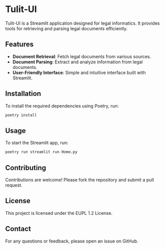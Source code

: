 # Tulit-UI

Tulit-UI is a Streamlit application designed for legal informatics. It provides tools for retrieving and parsing legal documents efficiently.

## Features

- **Document Retrieval**: Fetch legal documents from various sources.
- **Document Parsing**: Extract and analyze information from legal documents.
- **User-Friendly Interface**: Simple and intuitive interface built with Streamlit.

## Installation

To install the required dependencies using Poetry, run:

```bash
poetry install
```

## Usage

To start the Streamlit app, run:

```bash
poetry run streamlit run Home.py
```

## Contributing

Contributions are welcome! Please fork the repository and submit a pull request.

## License

This project is licensed under the EUPL 1.2 License.

## Contact

For any questions or feedback, please open an issue on GitHub.



